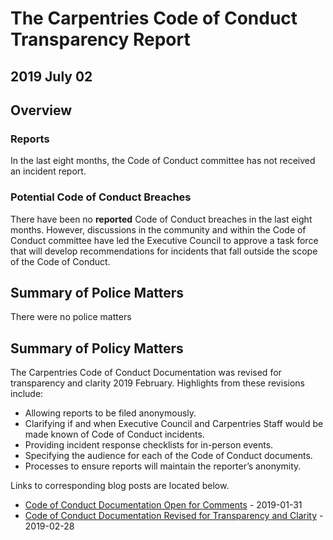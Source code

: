 # The Carpentries Code of Conduct Transparency Report
## 2019 July 02

## Overview

### Reports

In the last eight months, the Code of Conduct committee has not received an incident report.

### Potential Code of Conduct Breaches  
There have been no **reported** Code of Conduct breaches in the last eight months. However, discussions in the community and within the Code of Conduct committee have led the Executive Council to approve a task force that will develop recommendations for incidents that fall outside the scope of the Code of Conduct.

## Summary of Police Matters
There were no police matters

## Summary of Policy Matters
The Carpentries Code of Conduct Documentation was revised for transparency and clarity 2019 February. Highlights from these revisions include:

- Allowing reports to be filed anonymously.  
- Clarifying if and when Executive Council and Carpentries Staff would be made known of Code of Conduct incidents.  
- Providing incident response checklists for in-person events.  
- Specifying the audience for each of the Code of Conduct documents.  
- Processes to ensure reports will maintain the reporter’s anonymity.  

Links to corresponding blog posts are located below.

- [Code of Conduct Documentation Open for Comments](https://carpentries.org/blog/2019/01/coc-documentation-rfc/) - 2019-01-31
- [Code of Conduct Documentation Revised for Transparency and Clarity](https://carpentries.org/blog/2019/02/coc-documentation-release/) -  2019-02-28

